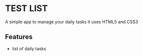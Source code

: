 # TEST LIST
A simple app to manage your daily tasks
it uses HTML5 and CSS3

## Features
* list of daily tasks 

